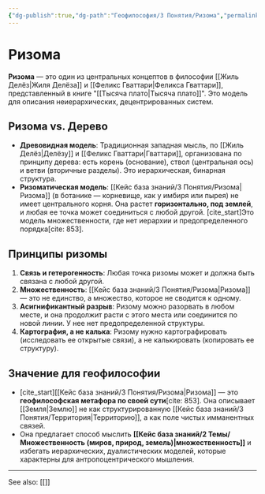```yaml
---
{"dg-publish":true,"dg-path":"Геофилософия/3 Понятия/Ризома","permalink":"/geofilosofiya/3-ponyatiya/rizoma/"}
---
```



# Ризома

**Ризома** — это один из центральных концептов в философии [[Жиль Делёз\|Жиля Делёза]] и [[Феликс Гваттари\|Феликса Гваттари]], представленный в книге "[[Тысяча плато\|Тысяча плато]]". Это модель для описания неиерархических, децентрированных систем.

## Ризома vs. Дерево
- **Древовидная модель**: Традиционная западная мысль, по [[Жиль Делёз\|Делёзу]] и [[Феликс Гваттари\|Гваттари]], организована по принципу дерева: есть корень (основание), ствол (центральная ось) и ветви (вторичные разделы). Это иерархическая, бинарная структура.
- **Ризоматическая модель**: [[Кейс база знаний/3 Понятия/Ризома\|Ризома]] (в ботанике — корневище, как у имбиря или пырея) не имеет центрального корня. Она растет **горизонтально, под землей**, и любая ее точка может соединиться с любой другой. [cite_start]Это модель множественности, где нет иерархии и предопределенного порядка[cite: 853].

## Принципы ризомы
1.  **Связь и гетерогенность**: Любая точка ризомы может и должна быть связана с любой другой.
2.  **Множественность**: [[Кейс база знаний/3 Понятия/Ризома\|Ризома]] — это не единство, а множество, которое не сводится к одному.
3.  **Асигнификантный разрыв**: Ризому можно разорвать в любом месте, и она продолжит расти с этого места или соединится по новой линии. У нее нет предопределенной структуры.
4.  **Картография, а не калька**: Ризому нужно картографировать (исследовать ее открытые связи), а не калькировать (копировать ее структуру).

## Значение для геофилософии
- [cite_start][[Кейс база знаний/3 Понятия/Ризома\|Ризома]] — это **геофилософская метафора по своей сути**[cite: 853]. Она описывает [[Земля\|Землю]] не как структурированную [[Кейс база знаний/3 Понятия/Территория\|Территорию]], а как поле чистых имманентных связей.
- Она предлагает способ мыслить **[[Кейс база знаний/2 Темы/Множественность (миров, природ, земель)\|множественность]]** и избегать иерархических, дуалистических моделей, которые характерны для антропоцентрического мышления.





---
See also:
[[]]

